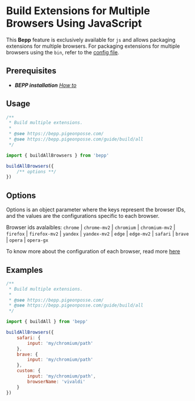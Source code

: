 # Build Extensions for Multiple Browsers Using JavaScript

This **Bepp** feature is exclusively available for `js` and allows packaging extensions for multiple browsers. For packaging extensions for multiple browsers using the `bin`, refer to the [config file](config-file.md).

## Prerequisites

- **__BEPP_ installation_** [_How to_](/guide/getting-started#installation)

## Usage

```js
/**
 * Build multiple extensions.
 * 
 * @see https://bepp.pigeonposse.com/
 * @see https://bepp.pigeonposse.com/guide/build/all
 */

import { buildAllBrowsers } from 'bepp'

buildAllBrowsers({
    /** options **/
})

```

## Options

Options is an object parameter where the keys represent the browser IDs, and the values are the configurations specific to each browser.

Browser ids avalaibles: `chrome` | `chrome-mv2` | `chromium` | `chromium-mv2` | `firefox` | `firefox-mv2` | `yandex` | `yandex-mv2` | `edge` | `edge-mv2` | `safari` | `brave` | `opera` | `opera-gx`

To know more about the configuration of each browser, read more [here](../build.md#build-for-a-specific-browser)

## Examples

```js
/**
 * Build multiple extensions.
 * 
 * @see https://bepp.pigeonposse.com/
 * @see https://bepp.pigeonposse.com/guide/build/all
 */

import { buildAll } from 'bepp'

buildAllBrowsers({
    safari: {
        input: 'my/chromium/path'
    },
    brave: {
        input: 'my/chromium/path'
    },
    custom: {
        input: 'my/chromium/path',
        browserName: 'vivaldi'
    }
})
```
